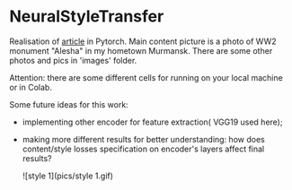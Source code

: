 # NeuralStyleTransfer

Realisation of [article](https://arxiv.org/abs/1508.06576) in Pytorch. Main content picture is a photo of WW2 monument "Alesha" in my hometown Murmansk. There are some other photos and pics in 'images' folder.

Attention: there are some different cells for running on your local machine or in Colab.

Some future ideas for this work:

- implementing other encoder for feature extraction( VGG19 used here);

- making more different results for better understanding: how does content/style losses specification on encoder's layers affect final results?

  ![style 1](pics/style 1.gif)

